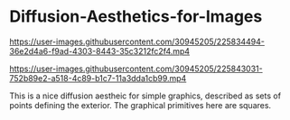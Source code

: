 # Diffusion-Aesthetics-for-Images

https://user-images.githubusercontent.com/30945205/225834494-36e2d4a6-f9ad-4303-8443-35c3212fc2f4.mp4


https://user-images.githubusercontent.com/30945205/225843031-752b89e2-a518-4c89-b1c7-11a3dda1cb99.mp4


This is a nice diffusion aestheic for simple graphics, described as sets of points defining the exterior. The graphical primitives here are squares.






